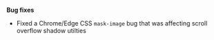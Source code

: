 **Bug fixes**

- Fixed a Chrome/Edge CSS `mask-image` bug that was affecting scroll overflow shadow utilties
